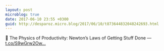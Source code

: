```yaml
---
layout: post
microblog: true
date: 2017-06-10 23:55 +0300
guid: http://desparoz.micro.blog/2017/06/10/t873644832048242693.html
---
```

🔗 The Physics of Productivity: Newton’s Laws of Getting Stuff Done — [t.co/S9wGrw2Ow...](https://t.co/S9wGrw2OwN)
